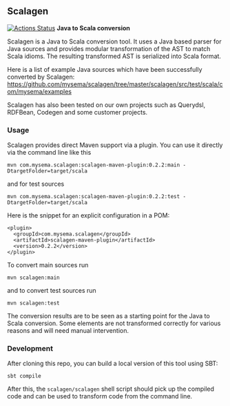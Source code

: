 ## Scalagen
[![Actions Status](https://github.com/scalagen/scalagen/workflows/build/badge.svg)](https://github.com/scalagen/scalagen/actions)
**Java to Scala conversion**

Scalagen is a Java to Scala conversion tool. It uses a Java based parser for Java sources and provides modular 
transformation of the AST to match Scala idioms. The resulting transformed AST is serialized into Scala format.

Here is a list of example Java sources which have been successfully converted by Scalagen:
https://github.com/mysema/scalagen/tree/master/scalagen/src/test/scala/com/mysema/examples

Scalagen has also been tested on our own projects such as Querydsl, RDFBean, Codegen and some customer projects.

### Usage

Scalagen provides direct Maven support via a plugin. You can use it directly via the command line like this

    mvn com.mysema.scalagen:scalagen-maven-plugin:0.2.2:main -DtargetFolder=target/scala
    
and for test sources

    mvn com.mysema.scalagen:scalagen-maven-plugin:0.2.2:test -DtargetFolder=target/scala

Here is the snippet for an explicit configuration in a POM:

    <plugin>
      <groupId>com.mysema.scalagen</groupId>
      <artifactId>scalagen-maven-plugin</artifactId>
      <version>0.2.2</version>
    </plugin>
    
To convert main sources run

    mvn scalagen:main
    
and to convert test sources run 

    mvn scalagen:test

The conversion results are to be seen as a starting point for the Java to Scala conversion. 
Some elements are not transformed correctly for various reasons and will need manual intervention.

### Development

After cloning this repo, you can build a local version of this tool using SBT:
```
sbt compile
```
After this, the `scalagen/scalagen` shell script should pick up the compiled code and can be used to transform code from the command line. 


